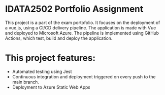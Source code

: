 # IDATA2502 Portfolio Assignment

This project is a part of the exam portofolio.
It focuses on the deployment of a vue.js, using a CI/CD delivery pipeline.
The application is made with Vue and deployed to Microsoft Azure.
The pipeline is implemented using GitHub Actions, which test, build and deploy the application.

# This project features:
- Automated testing using Jest
- Continuous integration and deployment triggered on every push to the main branch.
- Deployment to Azure Static Web Apps